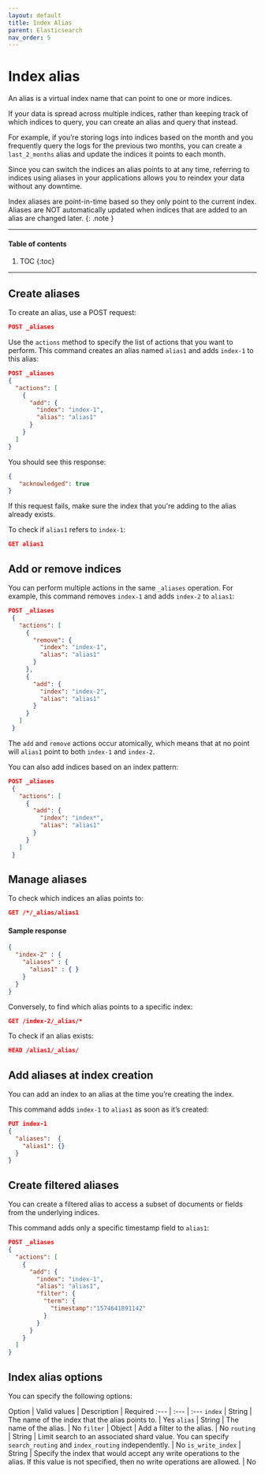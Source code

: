 ```yaml
---
layout: default
title: Index Alias
parent: Elasticsearch
nav_order: 5
---
```


# Index alias

An alias is a virtual index name that can point to one or more indices.

If your data is spread across multiple indices, rather than keeping track of which indices to query, you can create an alias and query that instead.

For example, if you’re storing logs into indices based on the month and you frequently query the logs for the previous two months, you can create a `last_2_months` alias and update the indices it points to each month.

Since you can switch the indices an alias points to at any time, referring to indices using aliases in your applications allows you to reindex your data without any downtime.

Index aliases are point-in-time based so they only point to the current index. Aliases are NOT automatically updated when indices that are added to an alias are changed later.
{: .note }

---

#### Table of contents
1. TOC
{:toc}


---

## Create aliases

To create an alias, use a POST request:

```json
POST _aliases
```

Use the `actions` method to specify the list of actions that you want to perform. This command creates an alias named `alias1` and adds `index-1` to this alias:

```json
POST _aliases
{
  "actions": [
    {
      "add": {
        "index": "index-1",
        "alias": "alias1"
      }
    }
  ]
}
```

You should see this response:

```json
{
   "acknowledged": true
}
```

If this request fails, make sure the index that you're adding to the alias already exists.

To check if `alias1` refers to `index-1`:

```json
GET alias1
```

## Add or remove indices

You can perform multiple actions in the same `_aliases` operation.
For example, this command removes `index-1` and adds `index-2` to `alias1`:

```json
POST _aliases
 {
   "actions": [
     {
       "remove": {
         "index": "index-1",
         "alias": "alias1"
       }
     },
     {
       "add": {
         "index": "index-2",
         "alias": "alias1"
       }
     }
   ]
 }
```

The `add` and `remove` actions occur atomically, which means that at no point will `alias1` point to both `index-1` and `index-2`.

You can also add indices based on an index pattern:

```json
POST _aliases
 {
   "actions": [
     {
       "add": {
         "index": "index*",
         "alias": "alias1"
       }
     }
   ]
 }
```

## Manage aliases

To check which indices an alias points to:

```json
GET /*/_alias/alias1
```

#### Sample response

```json
{
  "index-2" : {
    "aliases" : {
      "alias1" : { }
    }
  }
}
```

Conversely, to find which alias points to a specific index:

```json
GET /index-2/_alias/*
```

To check if an alias exists:

```json
HEAD /alias1/_alias/
```

## Add aliases at index creation

You can add an index to an alias at the time you’re creating the index.

This command adds `index-1` to `alias1` as soon as it’s created:

```json
PUT index-1
{
  "aliases":  {
    "alias1": {}
  }
}
```

## Create filtered aliases

You can create a filtered alias to access a subset of documents or fields from the underlying indices.

This command adds only a specific timestamp field to `alias1`:

```json
POST _aliases
{
  "actions": [
    {
      "add": {
        "index": "index-1",
        "alias": "alias1",
        "filter": {
          "term": {
            "timestamp":"1574641891142"
          }
        }
      }
    }
  ]
}
```

## Index alias options

You can specify the following options:

Option | Valid values | Description | Required
:--- | :--- | :---
`index` | String | The name of the index that the alias points to. | Yes
`alias` | String | The name of the alias. | No
`filter` | Object | Add a filter to the alias. | No
`routing` | String | Limit search to an associated shard value. You can specify `search_routing` and `index_routing` independently. | No
`is_write_index` | String | Specify the index that would accept any write operations to the alias. If this value is not specified, then no write operations are allowed. | No
